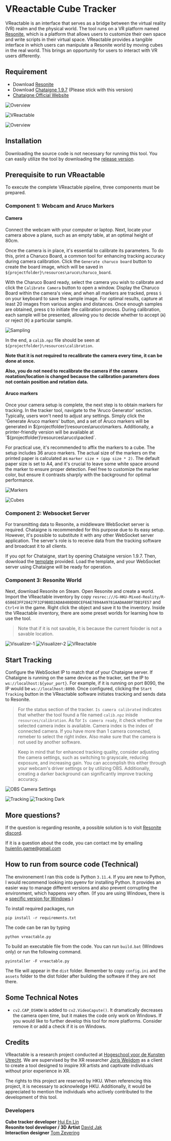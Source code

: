 # VReactable Cube Tracker

VReactable is an interface that serves as a bridge between the virtual reality (VR) realm and the physical world. The tool runs on a VR platform named [Resonite](https://store.steampowered.com/app/2519830/Resonite/), which is a platform that allows users to customize their own space and write scripts in their virtual space. VReactable provides a tangible interface in which users can manipulate a Resonite world by moving cubes in the real world. This brings an opportunity for users to interact with VR users differently.

## Requirement

- Download [Resonite](https://store.steampowered.com/app/2519830/Resonite/)
- Download [Chataigne 1.9.7](https://benjamin.kuperberg.fr/chataigne/user/data/Chataigne-win-x64-1.9.7.exe) (Please stick with this version)
- [Chataigne Official Website](http://benjamin.kuperberg.fr/chataigne/en)

![Overview](./assets/readme/overview_optimized.gif)

![VReactable](./assets/readme/vreactable-python_optimized.gif)

![Overview](./assets/readme/overview.PNG)

## Installation

Downloading the source code is not necessary for running this tool. You can easily utilize the tool by downloading the [release version](https://github.com/willake/vreactable/releases/).

## Prerequisite to run VReactable

To execute the complete VReactable pipeline, three components must be prepared.

### Component 1: Webcam and Aruco Markers

#### Camera

Connect the webcam with your computer or laptop. Next, locate your camera above a plane, such as an empty table, at an optimal height of 80cm.

Once the camera is in place, it's essential to calibrate its parameters. To do this, print a Charuco Board, a common tool for enhancing tracking accuracy during camera calibration. Click the `Generate charuco board` button to create the board image, which will be saved in `${projectfolder}\resources\aruco\charuco_board`.

With the Charuco Board ready, select the camera you wish to calibrate and click the `Calibrate Camera` button to open a window. Display the Charuco Board within the camera's view, and when all markers are tracked, press `S` on your keyboard to save the sample image. For optimal results, capture at least 20 images from various angles and distances. Once enough samples are obtained, press `Q` to initiate the calibration process. During calibration, each sample will be presented, allowing you to decide whether to accept (`A`) or reject (`R`) a particular sample.

![Sampling](./assets/readme/sampling_optimized.gif)

In the end, a `calib.npz` file should be seen at `${projectfolder}\resources\calibration`.

**Note that it is not required to recalibrate the camera every time, it can be done at once.**

**Also, you do not need to recalibrate the camera if the camera roatation/location is changed because the calibration parameters does not contain position and rotation data.**

#### Aruco markers

Once your camera setup is complete, the next step is to obtain markers for tracking. In the tracker tool, navigate to the 'Aruco Generator' section. Typically, users won't need to adjust any settings. Simply click the 'Generate Aruco markers' button, and a set of Aruco markers will be generated in ${projectfolder}\resources\aruco\markers. Additionally, a printer-friendly version will be available at `${projectfolder}\resources\aruco\packed`.

For practical use, it's recommended to affix the markers to a cube. The setup includes 36 aruco markers. The actual size of the markers on the printed paper is calculated as `marker size + (gap size * 2)`. The default paper size is set to A4, and it's crucial to leave some white space around the marker to ensure proper detection. Feel free to customize the marker color, but ensure it contrasts sharply with the background for optimal performance.

![Markers](./assets/readme/markers.png)

![Cubes](./assets/readme/cube.jpg)


### Component 2: Websocket Server

For transmitting data to Resonite, a middleware WebSocket server is required. Chataigne is recommended for this purpose due to its easy setup. However, it's possible to substitute it with any other WebSocket server application. The server's role is to receive data from the tracking software and broadcast it to all clients.

If you opt for Chataigne, start by opening Chataigne version 1.9.7. Then, download the [template](https://github.com/willake/vreactable/releases) provided. Load the template, and your WebSocket server using Chataigne will be ready for operation.

### Component 3: Resonite World

Next, download Resonite on Steam. Open Resonite and create a world. Import the VReactable inventory by copy `resrec:///G-HKU-Mixed-Reality/R-6586E3FF28427F32F9B8D2ADA8408D8DCEF6AE7894A49781AADAA08F7DB1FE57` and `Ctrl+V` in the game. Right click the object and save it to the inventory. Inside the VReactable inventory, there are some preset worlds for learning how to use the tool.

> Note that if it is not savable, it is because the current foloder is not a savable location.

![Visualizer-1](./assets/readme/visualizer-1_optimized.gif)
![Visualizer-2](./assets/readme/visualizer-2_optimized.gif)
![VReactable](./assets/readme/vreactable-tool_optimized.gif)

## Start Tracking

Configure the WebSocket IP to match that of your Chataigne server. If Chataigne is running on the same device as the tracker, set the IP to `ws://localhost:${your_port}`. For example, if it is running on port 8090, the IP would be `ws://localhost:8090`. Once configured, clicking the `Start Tracking` button in the VReactable software initiates tracking and sends data to Resonite.

> For the status section of the tracker. `Is camera calibrated` indicates that whether the tool found a file named `calib.npz` inisde `resources/calibration`. As for `Is camera ready`, it check whether the selected camera index is available. Camera index is the index of connected camera. If you have more than 1 camera connected, remeber to select the right index. Also make sure that the camera is not used by another software.

> Keep in mind that for enhanced tracking quality, consider adjusting the camera settings, such as switching to grayscale, reducing exposure, and increasing gain. You can accomplish this either through your webcam's driver settings or by utilizing OBS. Additionally, creating a darker background can significantly improve tracking accuracy.

![OBS Camera Settings](./assets/readme/obs.png)

![Tracking](./assets/readme/tracking_optimized.gif)
![Tracking Dark](./assets/readme/tracking_dark_optimized.gif)

## More questions?

If the question is regarding resonite, a possible solution is to visit [Resonite discord](https://discord.gg/resonite).

If it is a question about the code, you can contact me by emailing huienlin.game@gmail.com

## How to run from source code (Technical)

The environement I ran this code is Python `3.11.4`. If you are new to Python, I would recommend looking into pyenv for installing Python. It provides an easier way to manage different versions and also prevent corrupting the environment, which happens very often. (If you are using Windows, there is a [specific version for Windows](https://github.com/pyenv-win/pyenv-win).)

To install required packages, run

```
pip install -r requirements.txt
```

The code can be ran by typing

```
python vreactable.py
```

To build an executable file from the code. You can run `build.bat` (Windows only) or run the following command.

```
pyinstaller -F vreactable.py
```

The file will appear in the `dist` folder. Remember to copy `config.ini` and the `assets` folder to the dist folder after building the software if they are not there.

## Some Technical Notes

- `cv2.CAP_DSHOW` is added to `cv2.VideoCapute()`. It dramatically decreases the camera open time, but it makes the code only work on Windows. If you would like to further develop this tool for more platforms. Consider remove it or add a check if it is on Windows.

## Credits

VReactable is a research project conducted at  [Hogeschool voor de Kunsten Utrecht](https://www.hku.nl/). We are supervised by the XR researcher [Joris Weijdom](https://www.hku.nl/en/research/professorships/performative-creative-processes/phd-research-joris-weijdom) as a client to create a tool designed to inspire XR artists and captivate individuals without prior experience in XR.

The rights to this project are reserved by HKU. When referencing this project, it is necessary to acknowledge HKU. Additionally, it would be appreciated to mention the individuals who actively contributed to the development of this tool.

### Developers

**Cube tracker developer** [Hui En Lin](https://hui-en.me) <br>
**Resonite tool developer / 3D Artist** [David Jak](https://linktr.ee/Davidoo379) <br>
**Interaction designer** [Tom Zevering](http://snuuf.com/)
